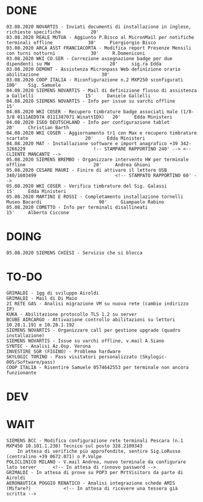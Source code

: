 # DONE
	03.08.2020 NOVARTIS - Inviati documenti di installazione in inglese, richieste specifiche			20'		
	03.08.2020 REALE MUTUA - Aggiunto P.Bisco al MicronMail per notifiche terminali offline				30'		Piergiorgio Bisco
	03.08.2020 ARCA ASST FRANCIACORTA - Modifica report Presenze Mensili con turni notturni				30'		R.Domeniconi
	03.08.2020 WKI CO.SER - Correzione assegnazione badge per due dipendenti su MW						20'		sig.ra Edda
	03.08.2020 DEMONT - Assistenza Micronpass Web definizione orario abilitazione						30'		
	03.08.2020 COOP ITALIA - Riconfigurazione n.2 MXP250 sconfigurati									100'	Sig. Samuele
	04.08.2020 SIEMENS NOVARTIS - Mail di definizione flusso di assistenza a Gallelli					15'		Daniele Gallelli
	04.08.2020 SIEMENS NOVARTIS - Info per issue su varchi offline										15'		
	04.08.2020 WKI COSER - Recupero timbrature badge associati male (1/8-3/8 0111AED97A 0111387071 WinattIDX)	20' 	Edda Ministeri
	04.08.2020 ISEO DEUTSCHLAND - Info per configurazione tablet										20'		Christian Barth
	04.08.2020 WKI COSER - Aggiornamento tr1 con Max e recupero timbrature scartate						20'		Edda Ministeri
	04.08.2020 MAT - Installazione software e import anagrafico	+39 342-3266229							!-- STAMPARE RAPPORTINO 240' --> <-- CLIENTE MANCANTE -->	
	05.08.2020 SIEMENS BREMBO - Organizzare intervento HW per terminale offline							20'		Andrea Ghioni
	05.08.2020 CESARE MAURI - Finire di attivare il lettore USB	340/1603499								<!-- STAMPATO RAPPORTINO 60' -->
	05.08.2020 WKI COSER - Verifica timbrature del Sig. Galassi											15'		Edda Ministeri
	05.08.2020 MARTINI E ROSSI - Completamento installazione tornelli Museo Bacardi						90'		Giampaolo Rabino
	05.08.2020 COMETTO - Info per terminali disallineati												15'		Alberto Ciccone
									

# DOING
	05.08.2020 SIEMENS CHIESI - Servizio che si blocca

# TO-DO
	GRIMALDI - 1gg di sviluppo Airoldi
	GRIMALDI - Mail di Di Maio
	2I RETE GAS - Analisi migrazione VM su nuova rete (cambio indirizzo IP)
	KUKA - Abilitazione protocollo TLS 1.2 su server
	BCUBE AIRCARGO - Attivazione controllo abilitazioni su lettori 10.28.1.191 e 10.28.1.192
	SIEMENS NOVARTIS - Organizzare call per gestione upgrade (quadro installazione)
	SIEMENS NOVARTIS - Issue su varchi offline, v.mail A.Siano
	SYNTEC - Analisi Az.Osp. Verona
	INVESTIRE SGR (FIGINO) - Problema hardware
	SKYLOGIC TORINO - Pass visitatori personalizzato (Skylogic-005/Software/pass)
	COOP ITALIA - Risentire Samuele 0574642553 per terminale non ancora funzionante 

# DEV

# WAIT
	SIEMENS BCC - Modifica configurazione rete terminali Pescara (n.1 MXP450 10.101.1.230) Tecnico sul posto 328.2109343
		In attesa di verifiche più approfondite, sentire Sig.LoRusso (centralino +39 0672.071) o P.Volpe
	POLICLINICO MILANO - V.mail Andrea, nuovo terminale da configurare lato server		<!-- In attesa di rinnovo password -->
	GRIMALDI - In attesa di prove su POP3 per MrtVisitors da parte di Airoldi
	AERONAUTICA POGGIO RENATICO - Analisi integrazione schede AMIS (Mifare?) 			<!-- In attesa di ricevere una tessera già scritta -->
